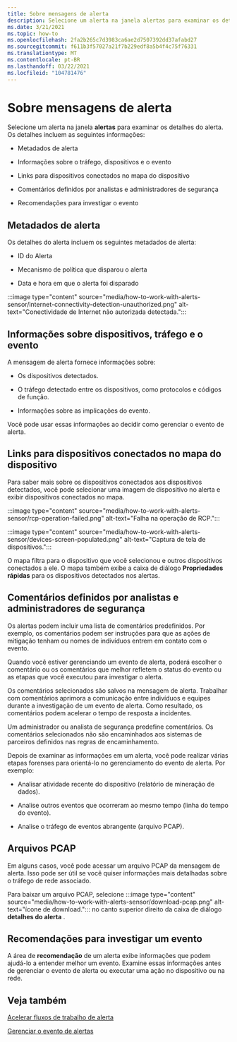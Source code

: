```yaml
---
title: Sobre mensagens de alerta
description: Selecione um alerta na janela alertas para examinar os detalhes.
ms.date: 3/21/2021
ms.topic: how-to
ms.openlocfilehash: 2fa2b265c7d3983ca6ae2d7507392dd37afabd27
ms.sourcegitcommit: f611b3f57027a21f7b229edf8a5b4f4c75f76331
ms.translationtype: MT
ms.contentlocale: pt-BR
ms.lasthandoff: 03/22/2021
ms.locfileid: "104781476"
---
```

# <a name="about-alert-messages"></a>Sobre mensagens de alerta

Selecione um alerta na janela **alertas** para examinar os detalhes do alerta. Os detalhes incluem as seguintes informações:

- Metadados de alerta

- Informações sobre o tráfego, dispositivos e o evento

- Links para dispositivos conectados no mapa do dispositivo

- Comentários definidos por analistas e administradores de segurança

- Recomendações para investigar o evento

## <a name="alert-metadata"></a>Metadados de alerta

Os detalhes do alerta incluem os seguintes metadados de alerta:

  - ID do Alerta

  - Mecanismo de política que disparou o alerta

  - Data e hora em que o alerta foi disparado

:::image type="content" source="media/how-to-work-with-alerts-sensor/internet-connectivity-detection-unauthorized.png" alt-text="Conectividade de Internet não autorizada detectada.":::

## <a name="information-about-devices-traffic-and-the-event"></a>Informações sobre dispositivos, tráfego e o evento

A mensagem de alerta fornece informações sobre:

  - Os dispositivos detectados.

  - O tráfego detectado entre os dispositivos, como protocolos e códigos de função.

  - Informações sobre as implicações do evento.

Você pode usar essas informações ao decidir como gerenciar o evento de alerta.

## <a name="links-to-connected-devices-in-the-device-map"></a>Links para dispositivos conectados no mapa do dispositivo

Para saber mais sobre os dispositivos conectados aos dispositivos detectados, você pode selecionar uma imagem de dispositivo no alerta e exibir dispositivos conectados no mapa.

:::image type="content" source="media/how-to-work-with-alerts-sensor/rcp-operation-failed.png" alt-text="Falha na operação de RCP.":::

:::image type="content" source="media/how-to-work-with-alerts-sensor/devices-screen-populated.png" alt-text="Captura de tela de dispositivos.":::

O mapa filtra para o dispositivo que você selecionou e outros dispositivos conectados a ele. O mapa também exibe a caixa de diálogo **Propriedades rápidas** para os dispositivos detectados nos alertas.

## <a name="comments-defined-by-security-analysts-and-administrators"></a>Comentários definidos por analistas e administradores de segurança 

Os alertas podem incluir uma lista de comentários predefinidos. Por exemplo, os comentários podem ser instruções para que as ações de mitigação tenham ou nomes de indivíduos entrem em contato com o evento.

Quando você estiver gerenciando um evento de alerta, poderá escolher o comentário ou os comentários que melhor refletem o status do evento ou as etapas que você executou para investigar o alerta.

Os comentários selecionados são salvos na mensagem de alerta. Trabalhar com comentários aprimora a comunicação entre indivíduos e equipes durante a investigação de um evento de alerta. Como resultado, os comentários podem acelerar o tempo de resposta a incidentes.

Um administrador ou analista de segurança predefine comentários. Os comentários selecionados não são encaminhados aos sistemas de parceiros definidos nas regras de encaminhamento.

Depois de examinar as informações em um alerta, você pode realizar várias etapas forenses para orientá-lo no gerenciamento do evento de alerta. Por exemplo:

- Analisar atividade recente do dispositivo (relatório de mineração de dados). 

- Analise outros eventos que ocorreram ao mesmo tempo (linha do tempo do evento). 

- Analise o tráfego de eventos abrangente (arquivo PCAP).

## <a name="pcap-files"></a>Arquivos PCAP

Em alguns casos, você pode acessar um arquivo PCAP da mensagem de alerta. Isso pode ser útil se você quiser informações mais detalhadas sobre o tráfego de rede associado.

Para baixar um arquivo PCAP, selecione :::image type="content" source="media/how-to-work-with-alerts-sensor/download-pcap.png" alt-text="ícone de download."::: no canto superior direito da caixa de diálogo **detalhes do alerta** .

## <a name="recommendations-for-investigating-an-event"></a>Recomendações para investigar um evento 

A área de **recomendação** de um alerta exibe informações que podem ajudá-lo a entender melhor um evento. Examine essas informações antes de gerenciar o evento de alerta ou executar uma ação no dispositivo ou na rede.

## <a name="see-also"></a>Veja também

[Acelerar fluxos de trabalho de alerta](how-to-accelerate-alert-incident-response.md)

[Gerenciar o evento de alertas](how-to-manage-the-alert-event.md)
